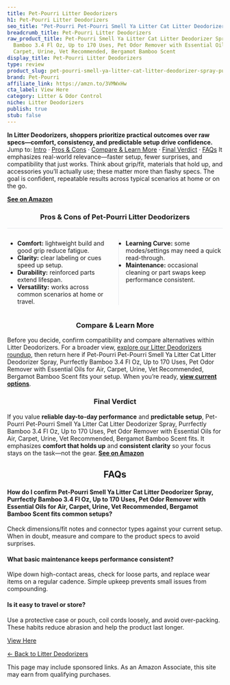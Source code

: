 ```yaml
---
title: Pet-Pourri Litter Deodorizers
h1: Pet-Pourri Litter Deodorizers
seo_title: "Pet-Pourri Pet-Pourri Smell Ya Litter Cat Litter Deodorizer\u2026"
breadcrumb_title: Pet-Pourri Litter Deodorizers
raw_product_title: Pet-Pourri Smell Ya Litter Cat Litter Deodorizer Spray, Purrfectly
  Bamboo 3.4 Fl Oz, Up to 170 Uses, Pet Odor Remover with Essential Oils for Air,
  Carpet, Urine, Vet Recommended, Bergamot Bamboo Scent
display_title: Pet-Pourri Litter Deodorizers
type: review
product_slug: pet-pourri-smell-ya-litter-cat-litter-deodorizer-spray-purrfectly-bambo-fa6e22ba
brand: Pet-Pourri
affiliate_link: https://amzn.to/3VMWxHw
cta_label: View Here
category: Litter & Odor Control
niche: Litter Deodorizers
publish: true
stub: false
---
```


<div id="intro" class="full-width"><p><strong>In Litter Deodorizers, shoppers prioritize practical outcomes over raw specs&mdash;comfort, consistency, and predictable setup drive confidence.</strong> Jump to: <a href="#intro">Intro</a> · <a href="#pros-cons">Pros &amp; Cons</a> · <a href="#compare-more">Compare &amp; Learn More</a> · <a href="#verdict">Final Verdict</a> · <a href="#faqs">FAQs</a> It emphasizes real-world relevance&mdash;faster setup, fewer surprises, and compatibility that just works. Think about grip/fit, materials that hold up, and accessories you’ll actually use; these matter more than flashy specs. The goal is confident, repeatable results across typical scenarios at home or on the go.</p><p><a href="https://amzn.to/3VMWxHw" rel="nofollow sponsored noopener" target="_blank"><strong>See on Amazon</strong></a></p></div>
<h3 id="pros-cons" style="text-align:center;">Pros &amp; Cons of Pet-Pourri Litter Deodorizers</h3>
<div class="pc-grid" style="display:grid;grid-template-columns:1fr 1fr;gap:16px;border-top:1px solid #e5e7eb;padding-top:12px;">
  <ul>
    <li><strong>Comfort:</strong> lightweight build and good grip reduce fatigue.</li>
    <li><strong>Clarity:</strong> clear labeling or cues speed up setup.</li>
    <li><strong>Durability:</strong> reinforced parts extend lifespan.</li>
    <li><strong>Versatility:</strong> works across common scenarios at home or travel.</li>
  </ul>
  <ul style="border-left:1px solid #e5e7eb;padding-left:16px;">
    <li><strong>Learning Curve:</strong> some modes/settings may need a quick read-through.</li>
    <li><strong>Maintenance:</strong> occasional cleaning or part swaps keep performance consistent.</li>
  </ul>
</div>


<h3 id="compare-more" style="text-align:center;">Compare &amp; Learn More</h3>
<p>Before you decide, confirm compatibility and compare alternatives within Litter Deodorizers. For a broader view, <a href="#">explore our Litter Deodorizers roundup</a>, then return here if Pet-Pourri Pet-Pourri Smell Ya Litter Cat Litter Deodorizer Spray, Purrfectly Bamboo 3.4 Fl Oz, Up to 170 Uses, Pet Odor Remover with Essential Oils for Air, Carpet, Urine, Vet Recommended, Bergamot Bamboo Scent fits your setup. When you’re ready, <a href="https://amzn.to/3VMWxHw" rel="nofollow sponsored noopener" target="_blank"><strong>view current options</strong></a>.</p>

<h3 id="verdict" style="text-align:center;">Final Verdict</h3>
<p>If you value <strong>reliable day-to-day performance</strong> and <strong>predictable setup</strong>, Pet-Pourri Pet-Pourri Smell Ya Litter Cat Litter Deodorizer Spray, Purrfectly Bamboo 3.4 Fl Oz, Up to 170 Uses, Pet Odor Remover with Essential Oils for Air, Carpet, Urine, Vet Recommended, Bergamot Bamboo Scent fits. It emphasizes <strong>comfort that holds up</strong> and <strong>consistent clarity</strong> so your focus stays on the task&mdash;not the gear. <a href="https://amzn.to/3VMWxHw" rel="nofollow sponsored noopener" target="_blank"><strong>See on Amazon</strong></a></p>

<h2 id="faqs" style="text-align:center;">FAQs</h2>
<h4><strong>How do I confirm Pet-Pourri Smell Ya Litter Cat Litter Deodorizer Spray, Purrfectly Bamboo 3.4 Fl Oz, Up to 170 Uses, Pet Odor Remover with Essential Oils for Air, Carpet, Urine, Vet Recommended, Bergamot Bamboo Scent fits common setups?</strong></h4>
<p>Check dimensions/fit notes and connector types against your current setup. When in doubt, measure and compare to the product specs to avoid surprises.</p>
<h4><strong>What basic maintenance keeps performance consistent?</strong></h4>
<p>Wipe down high-contact areas, check for loose parts, and replace wear items on a regular cadence. Simple upkeep prevents small issues from compounding.</p>
<h4><strong>Is it easy to travel or store?</strong></h4>
<p>Use a protective case or pouch, coil cords loosely, and avoid over-packing. These habits reduce abrasion and help the product last longer.</p>

<p><a class="btn" href="https://amzn.to/3VMWxHw" target="_blank" rel="nofollow sponsored noopener">View Here</a></p>
<p><a href="/roundups/litter-odor-control/litter-deodorizers/">← Back to Litter Deodorizers</a></p>
<aside class="disclosure">This page may include sponsored links. As an Amazon Associate, this site may earn from qualifying purchases.</aside>
